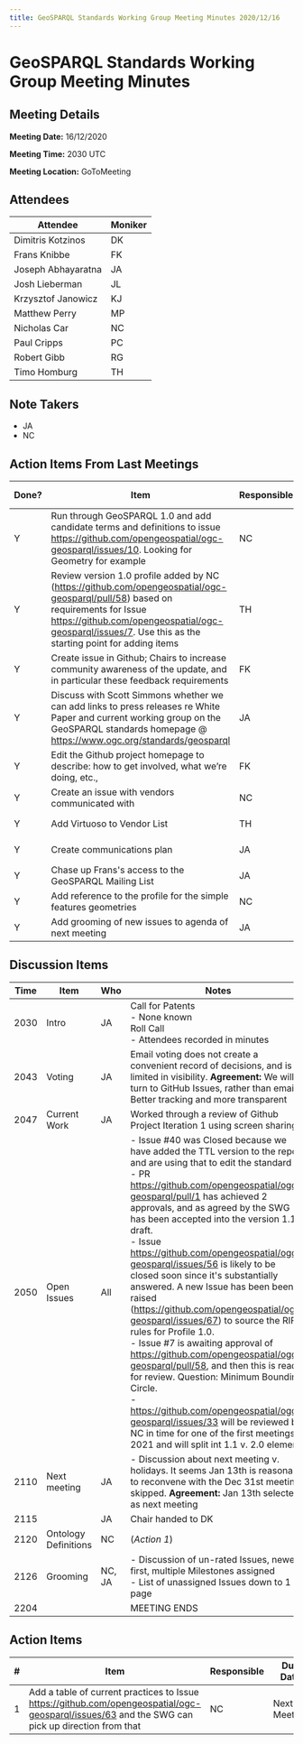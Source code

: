 ```yaml
---
title: GeoSPARQL Standards Working Group Meeting Minutes 2020/12/16
---
```

# GeoSPARQL Standards Working Group Meeting Minutes
## Meeting Details
**Meeting Date:** 16/12/2020

**Meeting Time:** 2030 UTC

**Meeting Location:** GoToMeeting

## Attendees

| Attendee | Moniker |
| ---- | ---- |
| Dimitris Kotzinos | DK |
| Frans Knibbe | FK |
| Joseph Abhayaratna | JA |
| Josh Lieberman | JL |
| Krzysztof Janowicz | KJ |
| Matthew Perry | MP |
| Nicholas Car | NC |
| Paul Cripps | PC |
| Robert Gibb | RG |
| Timo Homburg | TH |

## Note Takers
- JA
- NC

## Action Items From Last Meetings

| Done? | Item | Responsible | Due Date |
| ---- | ---- | ---- | ---- |
| Y | Run through GeoSPARQL 1.0 and add candidate terms and definitions to issue https://github.com/opengeospatial/ogc-geosparql/issues/10. Looking for Geometry for example | NC | Next Meeting |
| Y | Review version 1.0 profile added by NC (https://github.com/opengeospatial/ogc-geosparql/pull/58) based on requirements for Issue https://github.com/opengeospatial/ogc-geosparql/issues/7. Use this as the starting point for adding items | TH | Next Meeting |
| Y | Create issue in Github; Chairs to increase community awareness of the update, and in particular these feedback requirements | FK | Next Meeting |
| Y | Discuss with Scott Simmons whether we can add links to press releases re White Paper and current working group on the GeoSPARQL standards homepage @ https://www.ogc.org/standards/geosparql | JA | Next Meeting |
| Y | Edit the Github project homepage to describe: how to get involved, what we’re doing, etc., | FK | Next Meeting |
| Y | Create an issue with vendors communicated with | NC | Next Meeting |
| Y | Add Virtuoso to Vendor List | TH | Next Meeting |
| Y | Create communications plan | JA | Next Meeting |
| Y | Chase up Frans's access to the GeoSPARQL Mailing List | JA | Next Meeting |
| Y | Add reference to the profile for the simple features geometries | NC | Next Meeting |
| Y | Add grooming of new issues to agenda of next meeting | JA | Next Meeting |

## Discussion Items

| Time | Item | Who | Notes |
| ---- | ---- | ---- | ---- |
| 2030 | Intro | JA | Call for Patents <BR/> - None known <BR/> Roll Call <BR/> - Attendees recorded in minutes |
| 2043 | Voting | JA | Email voting does not create a convenient record of decisions, and is limited in visibility. **Agreement:** We will turn to GitHub Issues, rather than email. Better tracking and more transparent |
| 2047 | Current Work | JA | Worked through a review of Github Project Iteration 1 using screen sharing |
| 2050 | Open Issues | All | - Issue #40 was Closed because we have added the TTL version to the repo and are using that to edit the standard <BR/> - PR https://github.com/opengeospatial/ogc-geosparql/pull/1 has achieved 2 approvals, and as agreed by the SWG has been accepted into the version 1.1 draft. <BR/> - Issue https://github.com/opengeospatial/ogc-geosparql/issues/56 is likely to be closed soon since it's substantially answered. A new Issue has been been raised (https://github.com/opengeospatial/ogc-geosparql/issues/67) to source the RIF rules for Profile 1.0. <BR/> - Issue #7  is awaiting approval of https://github.com/opengeospatial/ogc-geosparql/pull/58, and then this is ready for review. Question: Minimum Bounding Circle. <BR/> - https://github.com/opengeospatial/ogc-geosparql/issues/33 will be reviewed by NC in time for one of the first meetings in 2021 and will split int 1.1 v. 2.0 elements |
| 2110 | Next meeting | JA | - Discussion about next meeting v. holidays. It seems Jan 13th is reasonable to reconvene with the Dec 31st meeting skipped. **Agreement:** Jan 13th selected as next meeting |
| 2115 | | JA | Chair handed to DK |
| 2120 | Ontology Definitions | NC | (*Action 1*) |
| 2126 | Grooming | NC, JA | - Discussion of un-rated Issues, newest first, multiple Milestones assigned <BR/> - List of unassigned Issues down to 1 page |
| 2204 | | | MEETING ENDS |

## Action Items

| \# | Item | Responsible | Due Date |
| ---- | ---- | ---- | ---- |
| 1 | Add a table of current practices to Issue https://github.com/opengeospatial/ogc-geosparql/issues/63 and the SWG can pick up direction from that | NC | Next Meeting |
